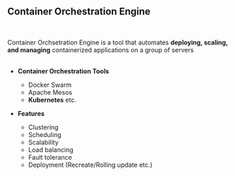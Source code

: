 ## Container Orchestration Engine
<br>

Container Orchsetration Engine is a tool that automates <b>deploying, scaling, and managing</b> containerized applications on a group of servers
<br>
<br>

* <b>Container Orchestration Tools</b>
  * Docker Swarm
  * Apache Mesos
  * <b>Kubernetes</b> etc.

* <b>Features</b>
  * Clustering
  * Scheduling
  * Scalability
  * Load balancing
  * Fault tolerance
  * Deployment (Recreate/Rolling update etc.)

